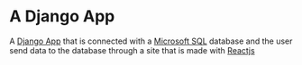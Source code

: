 # A Django App
A [Django App](https://www.djangoproject.com/) that is connected with a [Microsoft SQL](https://www.microsoft.com/en-us/download/details.aspx?id=29062) database and the user send data to the database through a site that is made with [Reactjs](https://reactjs.org/)
